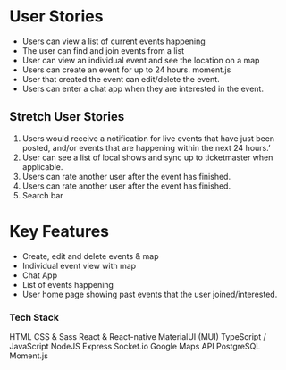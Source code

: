 # User Stories

- Users can view a list of current events happening
- The user can find and join events from a list
- User can view an individual event and see the location on a map
- Users can create an event for up to 24 hours. moment.js
- User that created the event can edit/delete the event.
- Users can enter a chat app when they are interested in the event.

## Stretch User Stories

1. Users would receive a notification for live events that have just been posted, and/or events that are happening within the next 24 hours.’
2. User can see a list of local shows and sync up to ticketmaster when applicable.
3. Users can rate another user after the event has finished.
4. Users can rate another user after the event has finished.
5. Search bar

# Key Features

- Create, edit and delete events & map
- Individual event view with map
- Chat App
- List of events happening
- User home page showing past events that the user joined/interested.

### Tech Stack

HTML
CSS & Sass
React & React-native
MaterialUI (MUI)
TypeScript / JavaScript
NodeJS
Express
Socket.io
Google Maps API
PostgreSQL
Moment.js
